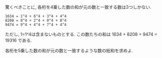 驚くべきことに, 各桁を4乗した数の和が元の数と一致する数は3つしかない.

    1634 = 1^4 + 6^4 + 3^4 + 4^4
    8208 = 8^4 + 2^4 + 0^4 + 8^4
    9474 = 9^4 + 4^4 + 7^4 + 4^4

ただし, 1=1^4は含まないものとする. この数たちの和は 1634 + 8208 + 9474 = 19316 である.

各桁を5乗した数の和が元の数と一致するような数の総和を求めよ.
